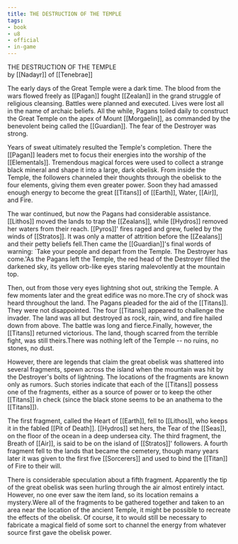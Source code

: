 ```yaml
---
title: THE DESTRUCTION OF THE TEMPLE
tags:
- book
- u8
- official
- in-game
---
```


THE DESTRUCTION OF THE TEMPLE  
by [[Nadayr]] of [[Tenebrae]]  
  
The early days of the Great Temple were a dark time. The blood from the wars flowed freely as [[Pagan]] fought [[Zealan]] in the grand struggle of religious cleansing. Battles were planned and executed. Lives were lost all in the name of archaic beliefs. All the while, Pagans toiled daily to construct the Great Temple on the apex of Mount [[Morgaelin]], as commanded by the benevolent being called the [[Guardian]]. The fear of the Destroyer was strong.  
  
Years of sweat ultimately resulted the Temple's completion. There the [[Pagan]] leaders met to focus their energies into the worship of the [[Elementals]]. Tremendous magical forces were used to collect a strange black mineral and shape it into a large, dark obelisk. From inside the Temple, the followers channeled their thoughts through the obelisk to the four elements, giving them even greater power. Soon they had amassed enough energy to become the great [[Titans]] of [[Earth]], Water, [[Air]], and Fire.  
  
The war continued, but now the Pagans had considerable assistance. [[Lithos]] moved the lands to trap the [[Zealans]], while [[Hydros]] removed her waters from their reach. [[Pyros]]' fires raged and grew, fueled by the winds of [[Stratos]]. It was only a matter of attrition before the [[Zealans]] and their petty beliefs fell.Then came the [[Guardian]]'s final words of warning: `Take your people and depart from the Temple. The Destroyer has come.'As the Pagans left the Temple, the red head of the Destroyer filled the darkened sky, its yellow orb-like eyes staring malevolently at the mountain top.  
  
Then, out from those very eyes lightning shot out, striking the Temple. A few moments later and the great edifice was no more.The cry of shock was heard throughout the land. The Pagans pleaded for the aid of the [[Titans]]. They were not disappointed. The four [[Titans]] appeared to challenge the invader. The land was all but destroyed as rock, rain, wind, and fire hailed down from above. The battle was long and fierce.Finally, however, the [[Titans]] returned victorious. The land, though scarred from the terrible fight, was still theirs.There was nothing left of the Temple -- no ruins, no stones, no dust.  
  
However, there are legends that claim the great obelisk was shattered into several fragments, spewn across the island when the mountain was hit by the Destroyer's bolts of lightning. The locations of the fragments are known only as rumors. Such stories indicate that each of the [[Titans]] possess one of the fragments, either as a source of power or to keep the other [[Titans]] in check (since the black stone seems to be an anathema to the [[Titans]]).  
  
The first fragment, called the Heart of [[Earth]], fell to [[Lithos]], who keeps it in the fabled [[Pit of Death]]. [[Hydros]] set hers, the Tear of the [[Seas]], on the floor of the ocean in a deep undersea city. The third fragment, the Breath of [[Air]], is said to be on the island of [[Stratos]]' followers. A fourth fragment fell to the lands that became the cemetery, though many years later it was given to the first five [[Sorcerers]] and used to bind the [[Titan]] of Fire to their will.  
  
There is considerable speculation about a fifth fragment. Apparently the tip of the great obelisk was seen hurling through the air almost entirely intact. However, no one ever saw the item land, so its location remains a mystery.Were all of the fragments to be gathered together and taken to an area near the location of the ancient Temple, it might be possible to recreate the effects of the obelisk. Of course, it to would still be necessary to fabricate a magical field of some sort to channel the energy from whatever source first gave the obelisk power.